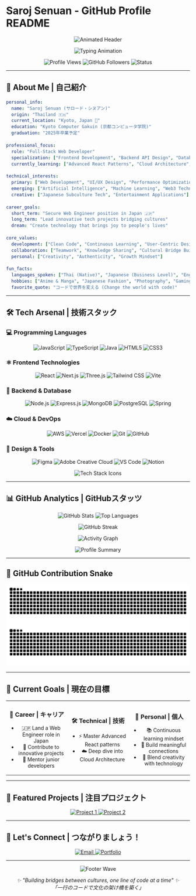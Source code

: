 # Saroj Senuan - GitHub Profile README

<!-- Animated Header with Gradient Wave -->
<p align="center">
  <img src="https://capsule-render.vercel.app/api?type=waving&color=gradient&customColorList=12,20,14,16,19&height=280&section=header&text=👋%20こんにちは！%20I'm%20Saroj&fontSize=45&fontColor=ffffff&animation=twinkling&fontAlign=50&desc=Web%20Developer%20%7C%20WEB開発者&descAlign=50&descAlignY=65" alt="Animated Header" />
</p>

<!-- Dynamic Typing Animation -->
<p align="center">
  <img src="https://readme-typing-svg.demolab.com?font=Fira+Code&size=22&duration=3000&pause=800&color=6A5ACD&center=true&vCenter=true&multiline=true&width=600&height=100&lines=🚀+Building+the+future+with+code;💫+JavaScript+%7C+React+%7C+Node.js;🌸+愛と技術で未来を変える;🇹🇭+From+Thailand+to+Japan+🇯🇵" alt="Typing Animation" />
</p>

<!-- Visitor Counter & Profile Views -->
<p align="center">
  <img src="https://komarev.com/ghpvc/?username=Sarojseenuan&label=Profile%20Views&color=blueviolet&style=for-the-badge" alt="Profile Views" />
  <img src="https://img.shields.io/github/followers/Sarojseenuan?label=Followers&style=for-the-badge&color=ff69b4" alt="GitHub Followers" />
  <img src="https://img.shields.io/badge/Status-Available%20for%20Work-brightgreen?style=for-the-badge" alt="Status" />
</p>

---

## 🌸 About Me | 自己紹介

```yaml
personal_info:
  name: "Saroj Senuan (サロード・シヌアン)"
  origin: "Thailand 🇹🇭"
  current_location: "Kyoto, Japan 🏯"
  education: "Kyoto Computer Gakuin (京都コンピュータ学院)"
  graduation: "2025年卒業予定"
  
professional_focus:
  role: "Full-Stack Web Developer"
  specialization: ["Frontend Development", "Backend API Design", "Database Architecture"]
  currently_learning: ["Advanced React Patterns", "Cloud Architecture", "AI Integration"]
  
technical_interests:
  primary: ["Web Development", "UI/UX Design", "Performance Optimization"]
  emerging: ["Artificial Intelligence", "Machine Learning", "Web3 Technologies"]
  creative: ["Japanese Subculture Tech", "Entertainment Applications"]

career_goals:
  short_term: "Secure Web Engineer position in Japan 🇯🇵"
  long_term: "Lead innovative tech projects bridging cultures"
  dream: "Create technology that brings joy to people's lives"

core_values:
  development: ["Clean Code", "Continuous Learning", "User-Centric Design"]
  collaboration: ["Teamwork", "Knowledge Sharing", "Cultural Bridge Building"]
  personal: ["Creativity", "Authenticity", "Growth Mindset"]

fun_facts:
  languages_spoken: ["Thai (Native)", "Japanese (Business Level)", "English (Fluent)"]
  hobbies: ["Anime & Manga", "Japanese Fashion", "Photography", "Gaming"]
  favorite_quote: "コードで世界を変える (Change the world with code)"
```

---

## 🛠️ Tech Arsenal | 技術スタック

### 💻 **Programming Languages**
<p align="center">
  <img src="https://img.shields.io/badge/JavaScript-F7DF1E?style=for-the-badge&logo=javascript&logoColor=black" alt="JavaScript" />
  <img src="https://img.shields.io/badge/TypeScript-007ACC?style=for-the-badge&logo=typescript&logoColor=white" alt="TypeScript" />
  <img src="https://img.shields.io/badge/java-%23ED8B00.svg?style=for-the-badge&logo=openjdk&logoColor=white" alt="Java" />
  <img src="https://img.shields.io/badge/HTML5-E34F26?style=for-the-badge&logo=html5&logoColor=white" alt="HTML5" />
  <img src="https://img.shields.io/badge/CSS3-1572B6?style=for-the-badge&logo=css3&logoColor=white" alt="CSS3" />
</p>

### ⚛️ **Frontend Technologies**
<p align="center">
  <img src="https://img.shields.io/badge/React-20232A?style=for-the-badge&logo=react&logoColor=61DAFB" alt="React" />
  <img src="https://img.shields.io/badge/Next.js-000000?style=for-the-badge&logo=next.js&logoColor=white" alt="Next.js" />
  <img src="https://img.shields.io/badge/threejs-black?style=for-the-badge&logo=three.js&logoColor=white" alt="Three.js" />
  <img src="https://img.shields.io/badge/Tailwind_CSS-38B2AC?style=for-the-badge&logo=tailwind-css&logoColor=white" alt="Tailwind CSS" />
  <img src="https://img.shields.io/badge/Vite-646CFF?style=for-the-badge&logo=vite&logoColor=white" alt="Vite" />
</p>

### 🔧 **Backend & Database**
<p align="center">
  <img src="https://img.shields.io/badge/Node.js-43853D?style=for-the-badge&logo=node.js&logoColor=white" alt="Node.js" />
  <img src="https://img.shields.io/badge/Express.js-404D59?style=for-the-badge&logo=express&logoColor=white" alt="Express.js" />
  <img src="https://img.shields.io/badge/MongoDB-4EA94B?style=for-the-badge&logo=mongodb&logoColor=white" alt="MongoDB" />
  <img src="https://img.shields.io/badge/PostgreSQL-316192?style=for-the-badge&logo=postgresql&logoColor=white" alt="PostgreSQL" />
  <img src="https://img.shields.io/badge/spring-%236DB33F.svg?style=for-the-badge&logo=spring&logoColor=white" alt="Spring" />
</p>

### ☁️ **Cloud & DevOps**
<p align="center">
  <img src="https://img.shields.io/badge/Amazon_AWS-232F3E?style=for-the-badge&logo=amazon-aws&logoColor=white" alt="AWS" />
  <img src="https://img.shields.io/badge/Vercel-000000?style=for-the-badge&logo=vercel&logoColor=white" alt="Vercel" />
  <img src="https://img.shields.io/badge/Docker-2496ED?style=for-the-badge&logo=docker&logoColor=white" alt="Docker" />
  <img src="https://img.shields.io/badge/Git-F05032?style=for-the-badge&logo=git&logoColor=white" alt="Git" />
  <img src="https://img.shields.io/badge/GitHub-100000?style=for-the-badge&logo=github&logoColor=white" alt="GitHub" />
</p>

### 🎨 **Design & Tools**
<p align="center">
  <img src="https://img.shields.io/badge/Figma-F24E1E?style=for-the-badge&logo=figma&logoColor=white" alt="Figma" />
  <img src="https://img.shields.io/badge/Adobe%20Creative%20Cloud-DA1F26.svg?style=for-the-badge&logo=Adobe%20Creative%20Cloud&logoColor=white" alt="Adobe Creative Cloud" />
  <img src="https://img.shields.io/badge/VS%20Code-007ACC?style=for-the-badge&logo=visual-studio-code&logoColor=white" alt="VS Code" />
  <img src="https://img.shields.io/badge/Notion-000000?style=for-the-badge&logo=notion&logoColor=white" alt="Notion" />
</p>

<!-- Skill Icons Animation -->
<p align="center">
  <img src="https://skillicons.dev/icons?i=js,ts,react,nodejs,nextjs,express,mongodb,postgres,html,css,tailwind,figma,vscode,git,github,aws,vercel,docker&perline=10&theme=dark" alt="Tech Stack Icons" />
</p>

---

## 📊 GitHub Analytics | GitHubスタッツ

<p align="center">
  <img height="180em" src="https://github-readme-stats.vercel.app/api?username=Sarojseenuan&show_icons=true&theme=tokyonight&include_all_commits=true&count_private=true&hide_border=true&bg_color=0d1117&title_color=58a6ff&text_color=c9d1d9&icon_color=79c0ff" alt="GitHub Stats" />
  <img height="180em" src="https://github-readme-stats.vercel.app/api/top-langs/?username=Sarojseenuan&layout=compact&langs_count=8&theme=tokyonight&hide_border=true&bg_color=0d1117&title_color=58a6ff&text_color=c9d1d9" alt="Top Languages" />
</p>

<p align="center">
  <img src="https://github-readme-streak-stats.herokuapp.com?user=Sarojseenuan&theme=tokyonight&hide_border=true&background=0D1117&stroke=58A6FF&ring=79C0FF&fire=FFA657&currStreakLabel=C9D1D9" alt="GitHub Streak" />
</p>

<!-- GitHub Activity Graph -->
<p align="center">
  <img src="https://github-readme-activity-graph.vercel.app/graph?username=Sarojseenuan&bg_color=0d1117&color=58a6ff&line=79c0ff&point=c9d1d9&area=true&hide_border=true" alt="Activity Graph" />
</p>

<!-- GitHub Profile Summary Cards -->
<p align="center">
  <img src="https://github-profile-summary-cards.vercel.app/api/cards/profile-details?username=Sarojseenuan&theme=tokyonight" alt="Profile Summary" />
</p>

---

## 🐍 GitHub Contribution Snake

<p align="center">
  <img src="https://raw.githubusercontent.com/Sarojseenuan/Sarojseenuan/output/github-contribution-grid-snake-dark.svg#gh-dark-mode-only" alt="GitHub Snake Dark" />
  <img src="https://raw.githubusercontent.com/Sarojseenuan/Sarojseenuan/output/github-contribution-grid-snake.svg#gh-light-mode-only" alt="GitHub Snake Light" />
</p>

---

## 🎯 Current Goals | 現在の目標

<table align="center">
<tr>
<td align="center" width="33%">

### 🏢 **Career | キャリア**
- 🇯🇵 Land a Web Engineer role in Japan
- 🚀 Contribute to innovative projects
- 🌟 Mentor junior developers

</td>
<td align="center" width="33%">

### 🛠️ **Technical | 技術**
- ⚡ Master Advanced React patterns
- ☁️ Deep dive into Cloud Architecture

</td>
<td align="center" width="33%">

### 🌱 **Personal | 個人**
- 📚 Continuous learning mindset
- 🤝 Build meaningful connections
- 🎨 Blend creativity with technology

</td>
</tr>
</table>

---

## 🌟 Featured Projects | 注目プロジェクト

<p align="center">
  <a href="https://github.com/Sarojseenuan/ModeCraftAPP">
    <img src="https://github-readme-stats.vercel.app/api/pin/?username=Sarojseenuan&repo=project-1&theme=tokyonight&hide_border=true&bg_color=0d1117" alt="Project 1" />
  </a>
  <a href="https://github.com/Sarojseenuan/saroj-Portfolio">
    <img src="https://github-readme-stats.vercel.app/api/pin/?username=Sarojseenuan&repo=project-2&theme=tokyonight&hide_border=true&bg_color=0d1117" alt="Project 2" />
  </a>
</p>

---

## 🤝 Let's Connect | つながりましょう！

<p align="center">
  <a href="mailto:Sarojseenuan@gmail.com">
    <img src="https://img.shields.io/badge/Email-D14836?style=for-the-badge&logo=gmail&logoColor=white" alt="Email" />
  </a>
  <a href="https://modecraft-world.vercel.app/">
    <img src="https://img.shields.io/badge/Portfolio-FF5722?style=for-the-badge&logo=todoist&logoColor=white" alt="Portfolio" />
  </a>
</p>

---

<p align="center">
  <img src="https://capsule-render.vercel.app/api?type=waving&color=gradient&customColorList=12,20,14,16,19&height=200&section=footer&text=ありがとうございました！&fontSize=35&fontColor=ffffff&animation=twinkling&fontAlign=50&desc=Thanks%20for%20visiting%20my%20profile!&descAlign=50&descAlignY=65" alt="Footer Wave" />
</p>

<p align="center">
  <i>✨ "Building bridges between cultures, one line of code at a time" ✨</i>
  <br>
  <i>「一行のコードで文化の架け橋を築く」</i>
</p>


